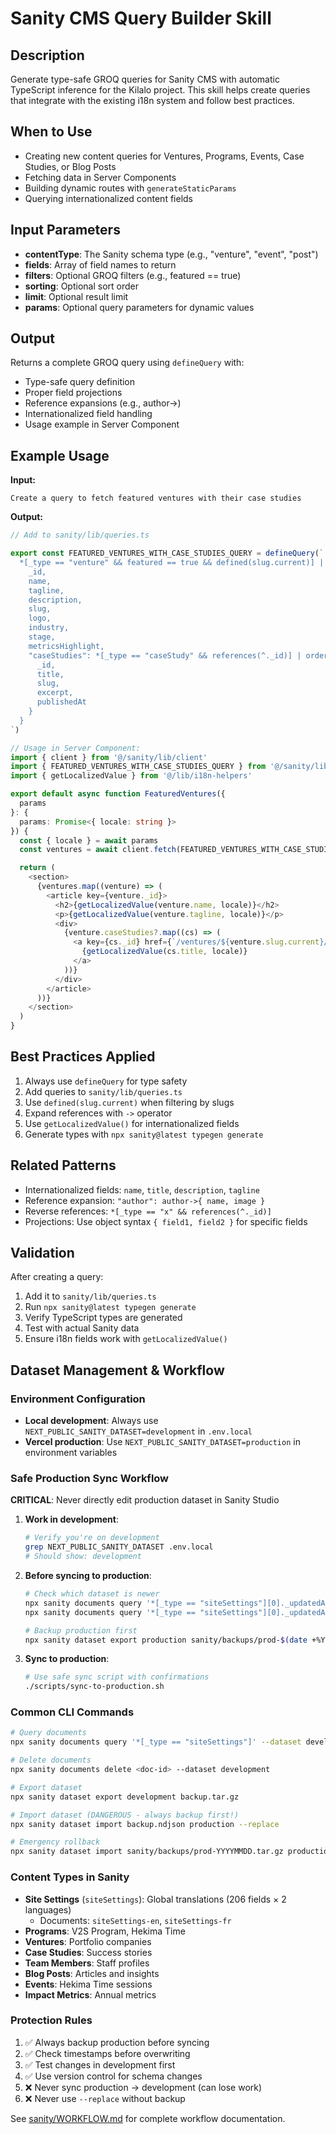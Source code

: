# Sanity CMS Query Builder Skill

## Description

Generate type-safe GROQ queries for Sanity CMS with automatic TypeScript inference for the Kilalo project. This skill helps create queries that integrate with the existing i18n system and follow best practices.

## When to Use

- Creating new content queries for Ventures, Programs, Events, Case Studies, or Blog Posts
- Fetching data in Server Components
- Building dynamic routes with `generateStaticParams`
- Querying internationalized content fields

## Input Parameters

- **contentType**: The Sanity schema type (e.g., "venture", "event", "post")
- **fields**: Array of field names to return
- **filters**: Optional GROQ filters (e.g., featured == true)
- **sorting**: Optional sort order
- **limit**: Optional result limit
- **params**: Optional query parameters for dynamic values

## Output

Returns a complete GROQ query using `defineQuery` with:

- Type-safe query definition
- Proper field projections
- Reference expansions (e.g., author->)
- Internationalized field handling
- Usage example in Server Component

## Example Usage

**Input:**

```
Create a query to fetch featured ventures with their case studies
```

**Output:**

```typescript
// Add to sanity/lib/queries.ts

export const FEATURED_VENTURES_WITH_CASE_STUDIES_QUERY = defineQuery(`
  *[_type == "venture" && featured == true && defined(slug.current)] | order(_createdAt desc) [0...6] {
    _id,
    name,
    tagline,
    description,
    slug,
    logo,
    industry,
    stage,
    metricsHighlight,
    "caseStudies": *[_type == "caseStudy" && references(^._id)] | order(publishedAt desc) [0...3] {
      _id,
      title,
      slug,
      excerpt,
      publishedAt
    }
  }
`)

// Usage in Server Component:
import { client } from '@/sanity/lib/client'
import { FEATURED_VENTURES_WITH_CASE_STUDIES_QUERY } from '@/sanity/lib/queries'
import { getLocalizedValue } from '@/lib/i18n-helpers'

export default async function FeaturedVentures({
  params
}: {
  params: Promise<{ locale: string }>
}) {
  const { locale } = await params
  const ventures = await client.fetch(FEATURED_VENTURES_WITH_CASE_STUDIES_QUERY)

  return (
    <section>
      {ventures.map((venture) => (
        <article key={venture._id}>
          <h2>{getLocalizedValue(venture.name, locale)}</h2>
          <p>{getLocalizedValue(venture.tagline, locale)}</p>
          <div>
            {venture.caseStudies?.map((cs) => (
              <a key={cs._id} href={`/ventures/${venture.slug.current}/case-studies/${cs.slug.current}`}>
                {getLocalizedValue(cs.title, locale)}
              </a>
            ))}
          </div>
        </article>
      ))}
    </section>
  )
}
```

## Best Practices Applied

1. Always use `defineQuery` for type safety
2. Add queries to `sanity/lib/queries.ts`
3. Use `defined(slug.current)` when filtering by slugs
4. Expand references with `->` operator
5. Use `getLocalizedValue()` for internationalized fields
6. Generate types with `npx sanity@latest typegen generate`

## Related Patterns

- Internationalized fields: `name`, `title`, `description`, `tagline`
- Reference expansion: `"author": author->{ name, image }`
- Reverse references: `*[_type == "x" && references(^._id)]`
- Projections: Use object syntax `{ field1, field2 }` for specific fields

## Validation

After creating a query:

1. Add it to `sanity/lib/queries.ts`
2. Run `npx sanity@latest typegen generate`
3. Verify TypeScript types are generated
4. Test with actual Sanity data
5. Ensure i18n fields work with `getLocalizedValue()`

## Dataset Management & Workflow

### Environment Configuration

- **Local development**: Always use `NEXT_PUBLIC_SANITY_DATASET=development` in `.env.local`
- **Vercel production**: Use `NEXT_PUBLIC_SANITY_DATASET=production` in environment variables

### Safe Production Sync Workflow

**CRITICAL**: Never directly edit production dataset in Sanity Studio

1. **Work in development**:

   ```bash
   # Verify you're on development
   grep NEXT_PUBLIC_SANITY_DATASET .env.local
   # Should show: development
   ```

2. **Before syncing to production**:

   ```bash
   # Check which dataset is newer
   npx sanity documents query '*[_type == "siteSettings"][0]._updatedAt' --dataset production
   npx sanity documents query '*[_type == "siteSettings"][0]._updatedAt' --dataset development

   # Backup production first
   npx sanity dataset export production sanity/backups/prod-$(date +%Y%m%d).tar.gz
   ```

3. **Sync to production**:
   ```bash
   # Use safe sync script with confirmations
   ./scripts/sync-to-production.sh
   ```

### Common CLI Commands

```bash
# Query documents
npx sanity documents query '*[_type == "siteSettings"]' --dataset development

# Delete documents
npx sanity documents delete <doc-id> --dataset development

# Export dataset
npx sanity dataset export development backup.tar.gz

# Import dataset (DANGEROUS - always backup first!)
npx sanity dataset import backup.ndjson production --replace

# Emergency rollback
npx sanity dataset import sanity/backups/prod-YYYYMMDD.tar.gz production --replace
```

### Content Types in Sanity

- **Site Settings** (`siteSettings`): Global translations (206 fields × 2 languages)
  - Documents: `siteSettings-en`, `siteSettings-fr`
- **Programs**: V2S Program, Hekima Time
- **Ventures**: Portfolio companies
- **Case Studies**: Success stories
- **Team Members**: Staff profiles
- **Blog Posts**: Articles and insights
- **Events**: Hekima Time sessions
- **Impact Metrics**: Annual metrics

### Protection Rules

1. ✅ Always backup production before syncing
2. ✅ Check timestamps before overwriting
3. ✅ Test changes in development first
4. ✅ Use version control for schema changes
5. ❌ Never sync production → development (can lose work)
6. ❌ Never use `--replace` without backup

See [sanity/WORKFLOW.md](../sanity/WORKFLOW.md) for complete workflow documentation.
